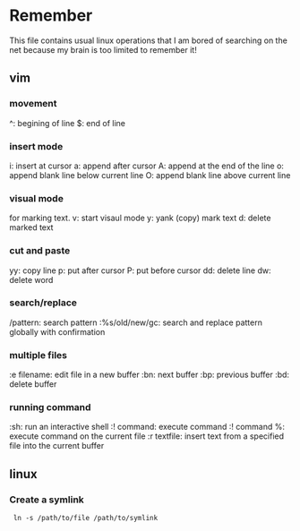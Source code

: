 # Remember

This file contains usual linux operations that I am bored of searching on the net because my brain is too limited to remember it!

## vim

### movement

^: begining of line
$: end of line

### insert mode

i: insert at cursor
a: append after cursor
A: append at the end of the line
o: append blank line below current line
O: append blank line above current line

### visual mode

for marking text.
v: start visaul mode
y: yank (copy) mark text
d: delete marked text

### cut and paste

yy: copy line
p: put after cursor
P: put before cursor
dd: delete line
dw: delete word

### search/replace

/pattern: search pattern
:%s/old/new/gc: search and replace pattern globally with confirmation

### multiple files

:e filename: edit file in a new buffer
:bn: next buffer
:bp: previous buffer
:bd: delete buffer

### running command 

:sh: run an interactive shell
:! command: execute command
:! command %: execute command on the current file
:r textfile: insert text from a specified file into the current buffer

## linux

### Create a symlink

     ln -s /path/to/file /path/to/symlink

